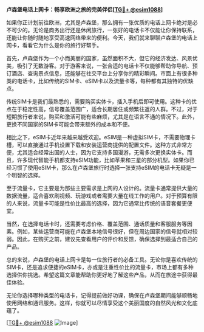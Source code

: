 **卢森堡电话上网卡：畅享欧洲之旅的完美伴侣[[TG💪+ @esim1088](https://t.me/s/esim1088)]**

如果你正计划前往欧洲，尤其是卢森堡，那么拥有一张优质的电话上网卡绝对是必不可少的。无论是商务出行还是休闲旅行，一张好的电话卡不仅能让你保持联系，还能让你随时随地享受高速网络带来的便利。今天，我们就来聊聊卢森堡的电话上网卡，看看它为什么是你的旅行好帮手。

首先，卢森堡作为一个小而美丽的国家，虽然面积不大，但它的经济发达、风景优美，吸引了无数游客。对于游客来说，一张合适的电话卡不仅能够帮助你导航、预订酒店、查询景点信息，还能够在社交平台上分享你的精彩瞬间。市面上有很多种类的电话卡，比如传统的SIM卡、eSIM卡以及流量卡等，每种都有其独特的优缺点。

传统SIM卡是我们最熟悉的，需要购买实体卡，插入手机后即可使用。这种卡的优点在于稳定性高，信号覆盖范围广，适合长期居住或频繁往返的人群。不过，对于短期旅行者来说，购买和激活可能有些麻烦，尤其是在语言不通的情况下。此外，更换不同国家的SIM卡可能会带来额外的成本和不便。

相比之下，eSIM卡近年来越来越受欢迎。eSIM是一种虚拟SIM卡，不需要物理卡槽，可以直接通过手机设置下载和安装运营商提供的配置文件。这种方式非常方便，尤其适合经常出国的人士，因为它支持多国漫游，无需多次更换实体卡。而且，许多现代智能手机都支持eSIM功能，比如苹果和三星的部分机型。如果你已经习惯了使用eSIM卡，那么在卢森堡旅行时选择一张支持eSIM的电话卡无疑是一个明智的选择。

至于流量卡，它主要是为那些主要需求是上网的人设计的。流量卡通常提供大量的数据流量，适合喜欢刷视频、玩游戏或者需要大量在线工作的用户。对于预算有限的人来说，流量卡可能是性价比最高的选择，因为它通常比传统的语音套餐更便宜。

当然，在选择电话卡时，还需要考虑价格、覆盖范围、通话质量和客服服务等因素。例如，某些运营商可能在卢森堡本地信号很好，但在周边国家的信号就相对较弱。因此，在购买之前，建议先查看用户的评价和反馈，确保选择到最适合自己的产品。

总的来说，卢森堡的电话上网卡是每一位旅行者的必备工具。无论你是喜欢传统的SIM卡，还是追求便捷的eSIM卡，亦或是注重性价比的流量卡，市场上都有多种选择供你挑选。希望这篇文章能帮助你更好地了解这些产品，从而在旅途中获得最佳体验。

无论你选择哪种类型的电话卡，记得提前做好功课，确保在卢森堡期间能够顺畅地使用网络和通讯服务。这样，你就可以尽情享受这个美丽国度的自然风光和文化底蕴了。

[[TG💪+ @esim1088](https://t.me/s/esim1088) ![Image](https://i.postimg.cc/4NQfJmqS/Snipaste-2025-05-13-00-14-12.png)]